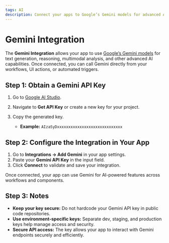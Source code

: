 ```yaml
---
tags: AI
description: Connect your apps to Google’s Gemini models for advanced AI capabilities.
---
```

# Gemini Integration

The **Gemini Integration** allows your app to use [Google’s Gemini models](https://aistudio.google.com/) for text generation, reasoning, multimodal analysis, and other advanced AI capabilities. Once connected, you can call Gemini directly from your workflows, UI actions, or automated triggers.

## Step 1: Obtain a Gemini API Key

1. Go to [Google AI Studio](https://aistudio.google.com/).
2. Navigate to **Get API Key** or create a new key for your project.
3. Copy the generated key.

   * **Example:** `AIzaSyDxxxxxxxxxxxxxxxxxxxxxxxxxxxxx`

## Step 2: Configure the Integration in Your App

1. Go to **Integrations → Add Gemini** in your app settings.  
2. Paste your **Gemini API Key** in the input field.  
3. Click **Connect** to validate and save your integration.

Once connected, your app can use Gemini for AI-powered features across workflows and components.

## Step 3: Notes

* **Keep your key secure:** Do not hardcode your Gemini API key in public code repositories.  
* **Use environment-specific keys:** Separate dev, staging, and production keys help manage access and security.  
* **Secure API access:** The key allows your app to interact with Gemini endpoints securely and efficiently.
